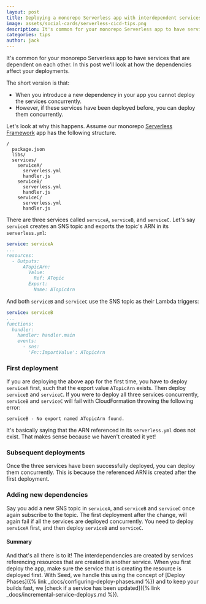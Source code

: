 ```yaml
---
layout: post
title: Deploying a monorepo Serverless app with interdependent services
image: assets/social-cards/serverless-cicd-tips.png
description: It's common for your monorepo Serverless app to have services that are dependent on each other. In this post we'll look at how the dependencies affect your deployments.
categories: tips
author: jack
---
```


It's common for your monorepo Serverless app to have services that are dependent on each other. In this post we'll look at how the dependencies affect your deployments.

The short version is that:
- When you introduce a new dependency in your app you cannot deploy the services concurrently.
- However, if these services have been deployed before, you can deploy them concurrently.

Let's look at why this happens. Assume our monorepo [Serverless Framework](https://serverless.com) app has the following structure.

```
/
  package.json
  libs/
  services/
    serviceA/
      serverless.yml
      handler.js
    serviceB/
      serverless.yml
      handler.js
    serviceC/
      serverless.yml
      handler.js
```

There are three services called `serviceA`, `serviceB`, and `serviceC`. Let's say `serviceA` creates an SNS topic and exports the topic's ARN in its `serverless.yml`:

``` yml
service: serviceA
...
resources:
  - Outputs:
      ATopicArn:
        Value:
          Ref: ATopic
        Export:
          Name: ATopicArn
```

And both `serviceB` and `serviceC` use the SNS topic as their Lambda triggers:

``` yml
service: serviceB
...
functions:
  handler:
    handler: handler.main
    events:
      - sns:
        'Fn::ImportValue': ATopicArn
```

### First deployment

If you are deploying the above app for the first time, you have to deploy `serviceA` first, such that the export value `ATopicArn` exists. Then deploy `serviceB` and `serviceC`. If you were to deploy all three services concurrently, `serviceB` and `serviceC` will fail with CloudFormation throwing the following error:

```
serviceB - No export named ATopicArn found.
```

It's basically saying that the ARN referenced in its `serverless.yml` does not exist. That makes sense because we haven't created it yet!

### Subsequent deployments

Once the three services have been successfully deployed, you can deploy them concurrently. This is because the referenced ARN is created after the first deployment.

### Adding new dependencies

Say you add a new SNS topic in `serviceA`, and `serviceB` and `serviceC` once again subscribe to the topic. The first deployment after the change, will again fail if all the services are deployed concurrently. You need to deploy `serviceA` first, and then deploy `serviceB` and `serviceC`.


#### Summary

And that's all there is to it! The interdependencies are created by services referencing resources that are created in another service. When you first deploy the app, make sure the service that is creating the resource is deployed first. With Seed, we handle this using the concept of [Deploy Phases]({% link _docs/configuring-deploy-phases.md %}) and to keep your builds fast, we [check if a service has been updated]({% link _docs/incremental-service-deploys.md %}).
